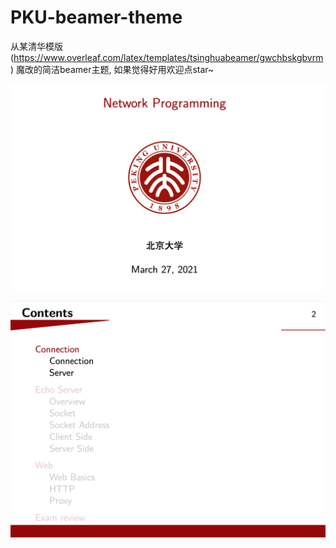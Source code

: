 # PKU-beamer-theme
从某清华模版 (https://www.overleaf.com/latex/templates/tsinghuabeamer/gwchbskgbvrm) 魔改的简洁beamer主题, 如果觉得好用欢迎点star~

![title](example_figures/title.png)

![contents](example_figures/contents.png)

